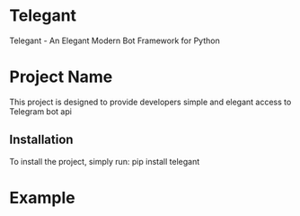 # Telegant 
Telegant - An Elegant Modern Bot Framework for Python

# Project Name 
This project is designed to provide developers simple and elegant access to Telegram bot api

## Installation 
To install the project, simply run:
pip install telegant

# Example 
```python



```


